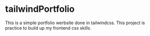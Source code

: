# tailwindPortfolio

This is a simple portfolio werbsite done in tailwindcss. This project is practice to build up my frontend css skills.
